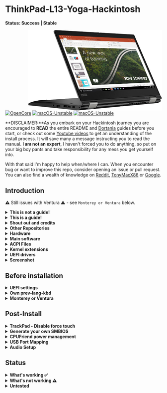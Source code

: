 # ThinkPad-L13-Yoga-Hackintosh

**Status: Success | Stable**

<img align="right" src="./Other/README_Resources/l13-yoga2.png" alt="L13 Yoga macOS" width="430">

[![OpenCore](https://img.shields.io/badge/OpenCore-0.8.9-blue.svg)](https://github.com/acidanthera/OpenCorePkg) [![macOS-Unstable](https://img.shields.io/badge/macOS-12.6.3-brightgreen.svg)](https://www.apple.com/macos/monterey) [![macOS-Unstable](https://img.shields.io/badge/macOS-13.2-yellow.svg)](https://www.apple.com/ca/macos/macos-ventura-preview/)

**DISCLAIMER:**As you embark on your Hackintosh journey you are encouraged to **READ** the entire README and [Dortania](https://dortania.github.io/getting-started/) guides before you start, or check out some [Youtube videos](https://www.youtube.com/c/TechNolli) to get an understanding of the install process. It will save many a message instructing you to read the manual. **I am not an expert**, I haven't forced you to do anything, so put on your big boy pants and take responsibility for any mess you get yourself into.

With that said I'm happy to help when/where I can. When you encounter bug or want to improve this repo, consider opening an issue or pull request. You can also find a wealth of knowledge on [Reddit](https://www.reddit.com/r/hackintosh/), [TonyMacX86](https://www.tonymacx86.com) or [Google](https://www.google.com).

## Introduction

⚠️ Still issues with Ventura ⚠️ - see `Monterey or Ventura` below.

<details> 
<summary><strong>This is not a guide!</strong></summary>


This is not a guide. It shoud only be used as a reference. I provide some tips and tricks I learned on my journey in building a hackintosh. The best way of using this is as a supplement to the OpenCore guide; if you have questions about how to setup your specific hardware, are unclear about what to do, or would like to see the settings I've used.

I understand that some may simply copy the EFI folder to their EFI partition. For clarity the EFI folder needs to go into the EFI partition.

```EFI
EFI (partition)
	EFI
	├── BOOT
	├── OC
```

It should work and your ThinkPad L13 Yoga should boot and work fine. **You will at minimum need to generate SMBIOS values if you want Apple services to work.** Note that all error reporting/logging has been turned off in the config.plist. You will have a difficult time trouble shooting with the setup provided. You can easily turn on the error reporting and logging if you follow the Dortania guide. Best of luck.

> **NOTE** if you simply wish to copy my EFI please do the following:
>
> 1. [Generate SMBIOS values](https://dortania.github.io/OpenCore-Install-Guide/config-laptop.plist/coffee-lake-plus.html#nvram) and add them in the config.plist (Use MacBookPro16,3)
> 2. Ensure the value of `showpicker` is  `true` in the config.plist file to provide the opencore menu when booting. 
> 3. Prepare your install [USB](https://dortania.github.io/OpenCore-Install-Guide/installer-guide/)
> 4. Move the entire EFI folder (with your modifications) to the proper partition on your [USB](https://dortania.github.io/OpenCore-Install-Guide/installer-guide/mac-install.html#setting-up-opencore-s-efi-environment) (or [hard drive](https://dortania.github.io/OpenCore-Post-Install/universal/oc2hdd.html) once the install is complete).
> 5. [Install](https://dortania.github.io/OpenCore-Install-Guide/installation/installation-process.html#double-checking-your-work) - You'll need to select <kbd>F12</kbd> to get the boot menu options and **boot from the USB each time the computer restarts** until you've copied the EFI folder onto the hard drive. You may also need to select the correct boot option during install.



</details>  

<details> 
<summary><strong>This is a guide!</strong></summary>


To install macOS follow the guides provided by [Dortania](https://dortania.github.io/OpenCore-Install-Guide/) 🤔



</details>  

<details> 
<summary><strong>Shout out and credits</strong></summary>


**Shout out** to [oddish_enthusiast](https://www.reddit.com/user/oddish_enthusiast/) who pointed me in the right direction and let me know when OpenCore 0.6.7 fixed booting on 10^th^ gen processors. (He actually had it working before that).

**Shout out** to[DAlexis74](https://github.com/DAlexis74) for the DevicesProperties patches to enable HDMI.

**Shout out** to [alexjaixd](https://github.com/alexjaixd) for enabling Built-in SmartCard Reader #20

### Credit to all these great people whom I don't know but have made my hackintosh dreams come true:

- [EETagent](https://github.com/EETagent) for his repository (I like the layout of his guide and used it to create this one)
- The guys from [Acidanthera](https://github.com/acidanthera) that make this possible
- [Apple](http://apple.com) for macOS and HfsPlus.efi
- [corpnewt](https://github.com/corpnewt) for [USBMap](https://github.com/corpnewt/USBMap) and [CPUFriendDataProvider](https://github.com/corpnewt/CPUFriendFriend)
- [headkaze](https://github.com/headkaze) for [Hackintool](https://github.com/headkaze/Hackintool)
- [jwise](https://github.com/jwise) for [HoRNDIS](https://github.com/jwise/HoRNDIS)
- [Mieze](https://github.com/Mieze) for [IntelMausiEthernet](https://github.com/Mieze/IntelMausiEthernet)
- [OpenIntelWireless](https://github.com/OpenIntelWireless/IntelBluetoothFirmware/releases) for [IntelBluetoothFirmware](https://github.com/OpenIntelWireless/IntelBluetoothFirmware)
- [zhen-zen](https://github.com/zhen-zen) for [YogaSMC](https://github.com/zhen-zen/YogaSMC)
- Useful tools by [CorpNewt](https://github.com/corpnewt) and [headkaze](https://github.com/headkaze/Hackintool)
- And every other contributor
- People at [r/hackintosh](https://www.reddit.com/r/hackintosh/) for their advice and help



</details>

<details>
<summary><strong> Other Repositories </strong></summary>



- ThinkPad L13 Yoga -hackintosh repositories:
  - [hagenest/thinkpad-l13-yoga-hackintosh](https://github.com/hagenest/thinkpad-l13-yoga-hackintosh)
  - [Faridmau/hackintosh-Thinkpad-L13](https://github.com/faridmau/hackintosh-Thinkpad-L13)



</details>

<details>
<summary><strong>Hardware</strong></summary>



[![UEFI](https://img.shields.io/badge/UEFI-R15ET44W-lightgrey)](https://pcsupport.lenovo.com/ca/en/products/laptops-and-netbooks/thinkpad-l-series-laptops/thinkpad-l13-yoga-type-20r5-20r6/downloads/ds541927-bios-update-utility-bootable-cd-for-windows-10-64-bit-thinkpad-l13-l13-yoga)

### ThinkPad L13 Yoga

| Category  | Component                                            | Note                                                         |
| --------- | ---------------------------------------------------- | ------------------------------------------------------------ |
| Type      | 20R5, 20R6                                           |                                                              |
| CPU       | Intel Core i5-10210U                                 |                                                              |
| GPU       | Intel UHD                                            |                                                              |
| SSD       | WD 512GB                                             | Replaced cursed PM 981 which still doesn't work reliably     |
| Screen    | 13" FHD 1920x1080                                    | Multi touch and pen support working                          |
| Memory    | 8GB / 2666MHz DDR4                                   |                                                              |
| Battery   | Integrated Li-Polymer 46Wh                           | Single battery                                               |
| Camera    | 720p Camera and 5MP camera                           | Both cameras working                                         |
| Wifi & BT | Intel Wireless-AC 9560                               | Use AirportItlwm for your macOS version and enjoy native Wi-Fi control. |
| Input     | PS2 Keyboard & I2CHID TrackPad (touchscreen and pen) | I'm using [YogaSMC](https://github.com/zhen-zen/YogaSMC) for media keys. The kext is in the folder but **you'll need to install the app.** |



</details>

<details>
<summary><strong>Main software</strong></summary>



| Component      | Version |
| -------------- | ------- |
| macOS Monterey | 12.6.3  |
| OpenCore       | v0.8.9* |

`*Prior to OpenCore 0.6.7 MacOS would not boot on this computer.`



</details>

<details>
<summary><strong>ACPI Files</strong></summary>


| Component                   |
| --------------------------- |
| ssdt_data.aml               |
| SSDT-AWAC.aml               |
| SSDT-EC-USBX-LAPTOP.aml     |
| SSDT-OCBAT1-lenovoPRO13.aml |
| SSDT-PNLF-CFL.aml           |
| SSDT-RHUB.aml               |
| SSDT-XOSI                   |



</details>

<details>
<summary><strong>Kernel extensions</strong></summary>


| Kext                    | Version       |
| :---------------------- | ------------- |
| AirportItlwm            | 2.1.0         |
| AirportItlwmV (Ventura) | 2.2.0 - alpha |
| AppleALC                | 1.7.9         |
| BrightnessKeys          | 1.0.2         |
| CPUFriend               | 1.2.6         |
| IntelBluetoothFirmware  | 2.2.0         |
| BlueToolFixup.kext      | 2.6.4         |
| IntelMausi              | 1.0.7         |
| Lilu                    | 1.6.3         |
| Sinetek-rtsx            | 9.0           |
| SMCBatteryManager       | 1.3.0         |
| SMCProcessor            | 1.3.0         |
| SMCSuperIO              | 1.3.0         |
| USBMap                  | 1.0.1         |
| VirtualSMC              | 1.3.0         |
| VoodooI2C               | 2.6.5         |
| VoodooI2CHID            | 2.6.5         |
| VoodooPS2Controller     | 2.3.2         |
| WhateverGreen           | 1.6.4         |
| YogaSMC                 | 1.5.3         |



</details>

<details>
  <summary><strong>UEFI drivers</strong></summary>




|       Driver        | Version           |
| :-----------------: | ----------------- |
|     HfsPlus.efi     | 1.0.0             |
|   OpenRuntime.efi   | OpenCorePkg 0.8.9 |
| ResetNvramEntry.efi | OpenCorePkg 0.8.9 |



</details>

<details>
    <summary><strong>Screenshot</strong></summary>
    <br>
    <p float="left">
        <img src="./Other/README_Resources/ScreenShot1.png" alt="Monterey" width="427">
    </p>
</details> 


## Before installation

<details>  
<summary><strong>UEFI settings</strong></summary>



**Config**

- **Keyboard/Mouse**
  - `Trackpoint` **Enabled**
  - `Trackpad` **Enabled**
- **Display**
  - `Boot Display Device` **ThinkPad LCD**
  - `Total Graphics Memory` **512MB**
  - `Boot Time Extension` **Disabled**
- **CPU**
  - `Intel Hyper-Threading Technology` **Enabled**

**Security**


- `Password` **Disabled**
- `Security Chip` **Disabled**
- `Memory Protection -> Execution Prevention` **Enabled**
- `Virtualization -> Intel Virtualization Technology` **Enabled**
- `Virtualization -> Intel VT-d Feature` **Disabled**
- `Virtualization -> Enhanced Windows Biometric Security` **Disabled**
- `I/O Port Access -> FingerPrint Reader` **Disabled**
- `I/O Port Access -> Memory Card Slot` **Disabled**
- `Secure Boot -> Secure Boot` **Disabled**
- `Intel SGX -> Intel SGX Control` **Disabled**
- `Device Guard` **Disabled**

**Startup**

- `UEFI/Legacy Boot` **UEFI Only**
- `CSM Support` **No**
- `Boot Mode` **Diagnostics** (This can be changed to "Quick" once you know your system is running properly)



</details>

<details>
<summary><strong>Own prev-lang-kbd</strong></summary>



In the config.plist file you set the default language as outlined in the guide. You can either add it as a string or as a hex data using [ProperTree](https://github.com/corpnewt/ProperTree)

The setting is found in the config.plist under: 

- NVRAM
  - 7C436110-AB2A-4BBB-A880-FE41995C9F82

Format is lang-COUNTRY:keyboard

- 🇺🇸 | [0] en_US - U.S --> en-US:0 --> (656e2d55 533a30 in HEX)

| Key           | Type   | Value   |
| ------------- | ------ | ------- |
| prev-lang:kbd | String | en-US:0 |


It is set to English but you can find alternatives here:

[AppleKeyboardLayouts](https://github.com/acidanthera/OpenCorePkg/blob/master/Utilities/AppleKeyboardLayouts/AppleKeyboardLayouts.txt)



</details>

<details>  
<summary><strong>Monterey or Ventura</strong></summary>



The EFI folder is setup for both Monterey and Ventura. I used `MinKernel` and `MaxKernel` values in the config.plist to load the proper kexts based on which OS is being used. **It kinda works with Ventura but there are still some issues:**

1. To use the stylus you need VoodooI2C-2.6.5 (last version where stylus was working). I still haven't had time to examine this fully. Unfortunately this creates kernel panics when shutting down or rebooting in Ventura.
2. When shutting down Ventura with VoodooI2C-2.6.5 kexts installed the computer reboots.
3. If you upgrade to newer version of VooVoodooI2C then Ventura works (touch works with finger) but the stylus doesn't.

> I'm primarily using this EFI with Monterey 12.6.3 at the moment.



</details>  

## Post-Install

<details>  
<summary><strong>TrackPad - Disable force touch</strong></summary>



If the **Battery** management **doesn't show up** in the System Preferences after the SSDT-OCBAT1-lenovoPRO13.aml file is added to your ACPI folder and config.plist file. You will not be able to change any trackpad settings. You may experience the annoying behaviour of clicking on the touchpad and it doing a **Force Touch** where the preview of the file is shown. I found this very annoying. You can disable force touch by modifying the file in `~/Library/Preferences/com.apple.AppleMultitouchTrackpad.plist`
Opened it with Propertree and changed **ForceSuppressed** to **True**

Another trick to manage your trackpad, if you can't get the battery to work, is to connect a bluetooth trackpad. Once the bluetooth trackpad is connected you can adjust the settings. Disconnect the bluetooth trackpad and your built in one will maintain those settings.

I used these methods prior to adding the SSDT-OCBAT1-lenovoPRO13.aml from [hagenest/thinkpad-l13-yoga-hackintosh](https://github.com/hagenest/thinkpad-l13-yoga-hackintosh) repo.
</details>  

<details>  
<summary><strong>Generate your own SMBIOS</strong></summary>
<br>


Use [GenSMBIOS](https://github.com/corpnewt/GenSMBIOS) to create your own serial #... based off of your preferred model.

- MacBookPro16,3 -`What I used`

**Note:** If you use a different SMBIOS model than the MacbookPro16,3 that I've used. The provided USB mapping will not work.  You will need to edit the **USBMap.kext file**.  You can right click on the file and select **Show Package Contents**.  From there you can open the Info.plist file in ProperTree and change MacBookPro16,3 to whatever Model ID you've chosen. This should provide a working USBMap.kext.

</details>  

<details>  
<summary><strong>CPUFriend power management</strong></summary>
<br>


Generate `CPUFriendDataProvider` or `ssdt_data.aml` (choose one) for your machine [here](https://github.com/acidanthera/CPUFriend) or use the ssd_data.aml file provided. My files are set for power conservation over performance. Highly recommended that you use power management.



</details>

<details> 
<summary><strong>USB Port Mapping</strong></summary>



While first port mapping I followed the [Dortania guide here](https://dortania.github.io/OpenCore-Post-Install/usb/#macos-and-the-15-port-limit) with USBInjectAll.kext install...  when doing so the internal USB ports did not show up and the cameras, touch screen, and bluetooth did not function. I noticed on the `USBmap tool` screen that RHUB was showing so I Googled it and it brought me back to the [Dortania guide here](https://dortania.github.io/OpenCore-Post-Install/usb/manual/manual.html#special-notes). I added the SSDT-RHUB.aml to the APCI folder rebooted and all the ports showed up. I then mapped the USB ports creating the included USBMap.kext file.



</details>  

<details>  
<summary><strong>Audio Setup</strong></summary>




The L13 Yoga has CX8070 for audio which requires the boot-arg **or** device property below. You can use the boot-args to initially setup your config.plist file as suggested in the guide or simply add the device property. Everything should work, built-in microphone, speakers, headphone jack and microphone. 

NVRAM:

| Key       | Value    |
| --------- | -------- |
| boot-args | alcid=15 |

DeviceProperties

| Key                        | Type       | Value        |
| -------------------------- | ---------- | ------------ |
| PciRoot(0x0)/Pci(0x1F,0x3) | Dictionary |              |
| layout-id                  | Data       | **0f000000** |



</details>

## Status

<details>  
<summary><strong>What's working ✅</strong></summary>



- [x] Battery percentage
- [x] Bluetooth - Intel Wireless-AC 9560 
- [x] Wifi - Intel Wireless-AC 9560
- [x] CPU power management
- [x] GPU UHD hardware acceleration / performance 
- [x] iMessage, FaceTime, App Store, iTunes Store. `Generate your own SMBIOS`
- [x] Intel I219-V Ethernet port -`works with the Lenovo dongle`
- [x] Keyboard `Volume and brightness hotkeys, with YogaSMC and BrightnessKey kexts`
- [x] Audio - Conexant CX8070 -`"alcid=15" - or see setup above`
- [x] Microphone
- [x] Sleep/Wake 
- [x] TrackPoint  `Works perfectly. Just like on Windows or Linux.`
- [x] USB Ports `USB map created.`
- [x] Web camera `Both cameras are working after the USB mapping was done.`
- [x] TouchPad `1-3 fingers swipe gestures`
- [x] Multi-Touch Screen `Pen also working`
- [x] Graphical Boot menu `OpenCanopy (It does work. Not included in OC folder as I generally skip the boot menu.)` 
- [x] HDMI
- [x] SD Card reader
- [x] SmartCard Reader `not available on all units`



</details>  

<details>  
<summary><strong>What's not working ⚠️</strong></summary>



- [ ] Fingerprint reader - `No. Don't expect macOS driver any time soon.`
- [ ] Samsung PM 981 NVME drive - `Still unstable. Could work for some, not for others.`
- [ ] Intel Optane - `It causes Kernel Panic in boot` (see [issue #14](https://github.com/seven-of-eleven/Lenovo-ThinkPad-L13-Yoga-Hackintosh/issues/14))



</details>  

<details>  
<summary><strong>Untested</strong></summary>



- [ ] Boot chime `should work I just haven't tried it`
- [ ] FileVault `should work I just haven't tried it`
- [ ] Sidecar wired
- [ ] Sidecar wireless
- [ ] Windows/Linux from OC boot menu`I'm not dual booting my system but there's no reason it shouldn't work.`



</details> 


